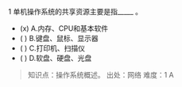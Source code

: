 1
单机操作系统的共享资源主要是指_____ 。
- (x) A.内存、CPU和基本软件 
- ( ) B.键盘、鼠标、显示器 
- ( ) C.打印机、扫描仪 
- ( ) D.软盘、硬盘、光盘

> 知识点：操作系统概述。
> 出处：网络
> 难度：1
> A
